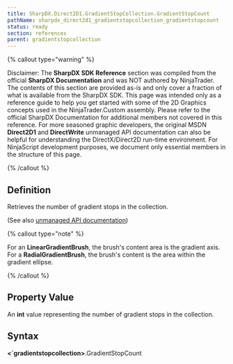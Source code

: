 ```yaml
---
title: SharpDX.Direct2D1.GradientStopCollection.GradientStopCount
pathName: sharpdx_direct2d1_gradientstopcollection_gradientstopcount
status: ready
section: references
parent: gradientstopcollection
---
```


{% callout type="warning" %}

Disclaimer: The **SharpDX SDK Reference** section was compiled from the official **SharpDX Documentation** and was NOT authored by NinjaTrader. The contents of this section are provided as-is and only cover a fraction of what is available from the SharpDX SDK. This page was intended only as a reference guide to help you get started with some of the 2D Graphics concepts used in the NinjaTrader.Custom assembly. Please refer to the official SharpDX Documentation for additional members not covered in this reference. For more seasoned graphic developers, the original MSDN **Direct2D1** and **DirectWrite** unmanaged API documentation can also be helpful for understanding the DirectX/Direct2D run-time environment. For NinjaScript development purposes, we document only essential members in the structure of this page.

{% /callout %}

## Definition

Retrieves the number of gradient stops in the collection.

(See also [unmanaged API documentation](http://msdn.microsoft.com/en-us/library/dd371454.aspx))

{% callout type="note" %}

For an **LinearGradientBrush**, the brush's content area is the gradient axis. For a **RadialGradientBrush**, the brush's content is the area within the gradient ellipse.

{% /callout %}

## Property Value

An **int** value representing the number of gradient stops in the collection.

## Syntax

**<`gradientstopcollection>**.GradientStopCount
